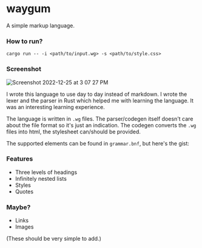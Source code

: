 # waygum

A simple markup language.

### How to run?

```
cargo run -- -i <path/to/input.wg> -s <path/to/style.css>
```

### Screenshot

![Screenshot 2022-12-25 at 3 07 27 PM](https://user-images.githubusercontent.com/119449399/209467324-5e4b5917-ae55-48f7-971c-522fb9f6bb0b.png)

I wrote this language to use day to day instead of markdown. I wrote the lexer and the parser in Rust which helped me with learning the language. It was an interesting learning experience.

The language is written in `.wg` files. The parser/codegen itself doesn't care about the file format so it's just an indication. The codegen converts the `.wg` files into html, the stylesheet can/should be provided.

The supported elements can be found in `grammar.bnf`, but here's the gist:

### Features

- Three levels of headings
- Infinitely nested lists
- Styles
- Quotes

### Maybe?

- Links
- Images

(These should be very simple to add.)
